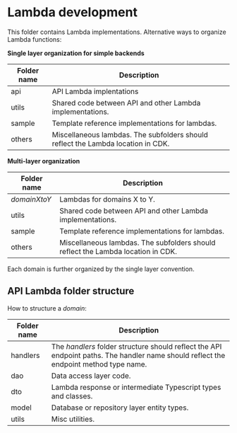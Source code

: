 # Lambda development

This folder contains Lambda implementations. Alternative ways to organize Lambda functions:

**Single layer organization for simple backends**

| Folder name | Description                                                                      |
| ----------- | -------------------------------------------------------------------------------- |
| api         | API Lambda implentations                                                         |
| utils       | Shared code between API and other Lambda implementations.                        |
| sample      | Template reference implementations for lambdas.                                  |
| others      | Miscellaneous lambdas. The subfolders should reflect the Lambda location in CDK. |

**Multi-layer organization**

| Folder name  | Description                                                                      |
| ------------ | -------------------------------------------------------------------------------- |
| _domainXtoY_ | Lambdas for domains X to Y.                                                      |
| utils        | Shared code between API and other Lambda implementations.                        |
| sample       | Template reference implementations for lambdas.                                  |
| others       | Miscellaneous lambdas. The subfolders should reflect the Lambda location in CDK. |

Each domain is further organized by the single layer convention.

## API Lambda folder structure

How to structure a _domain_:

| Folder name | Description                                                                                                                           |
| ----------- |---------------------------------------------------------------------------------------------------------------------------------------|
| handlers    | The _handlers_ folder structure should reflect the API endpoint paths. The handler name should reflect the endpoint method type name. |
| dao         | Data access layer code.                                                                                                               |
| dto         | Lambda response or intermediate Typescript types and classes.                                                                         |
| model       | Database or repository layer entity types.                                                                                            |
| utils       | Misc utilities.                                                                                                                       |
